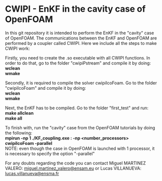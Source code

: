 # CWIPI - EnKF in the cavity case of OpenFOAM
In this git repository it is intended to perform the EnKF in the "cavity" case of OpenFOAM. The communications between the EnKF and OpenFOAM are performed by a coupler called CWIPI. Here we include all the steps to make CWIPI work:

Firstly, you need to create the .so executable with all CWIPI functions. In order to do that, go to the folder "cwipiPstream" and compile it by doing:\
**wclean**\
**wmake**

Secondly, it is required to compile the solver cwipiIcoFoam. Go to the folder "cwipiIcoFoam" and compile it by doing:\
**wclean**\
**wmake**

Next, the EnKF has to be compiled. Go to the folder "first_test" and run:\
**make allclean**\
**make all**

To finish with, run the "cavity" case from the OpenFOAM tutorials by doing the following:\
**mpirun -np 1 ./KF_coupling.exe : -np <number_processors> cwipiIcoFoam -parallel** \
NOTE: even though the case in OpenFOAM is launched with 1 processor, it is necessary to specify the option "-parallel"

For any doubts regarding the code you can contact Miguel MARTINEZ VALERO: miguel.martinez_valero@ensam.eu or Lucas VILLANUEVA: lucas.villanueva@ensma.fr
